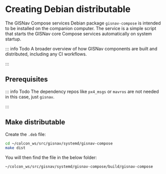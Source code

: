 # Creating Debian distributable

The GISNav Compose services Debian package `gisnav-compose` is intended to be installed on the companion computer. The service is a simple script that starts the GISNav core Compose services automatically on system startup.

::: info Todo
A broader overview of how GISNav components are built and distributed, including any CI workflows.

:::

## Prerequisites

<!--@include: ./shared/create-colcon-workspace.md-->

<!--@include: ./shared/clone-to-colcon-workspace.md-->

::: info Todo
The dependency repos like `px4_msgs` or `mavros` are not needed in this case, just `gisnav`.

:::

## Make distributable

Create the `.deb` file:

```bash
cd ~/colcon_ws/src/gisnav/systemd/gisnav-compose
make dist
```

You will then find the file in the below folder:

```bash
~/colcon_ws/src/gisnav/systemd/gisnav-compose/build/gisnav-compose
```
